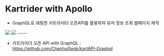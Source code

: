 # Kartrider with Apollo

* GraphQL로 래핑한 카트라이더 오픈API를 활용하여 유저 정보 조회 웹페이지 제작
<img src = "https://i.imgur.com/hZykksF.png">
<img src = "https://i.imgur.com/vvRY9xW.png">
-----

* 카트라이더 오픈 API with GraphQL : https://github.com/ChanhuiSeok/kartAPI-Graphql
